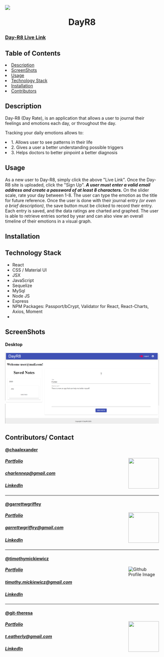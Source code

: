 <img align="left" src= "https://img.shields.io/badge/License-MIT-green">

<h1 align= "center">DayR8</h1> 

<h3><a href= "https://dayr8.herokuapp.com/">Day-R8 Live Link</a></h3>  

## **Table of Contents**
<li><a href="#description">Description</a></li>  
<li><a href="#screen">ScreenShots</a></li> 
<li><a href="#usage">Usage</a></li> 

<li><a href="#tech">Technology Stack</a></li> 
<li><a href="#installation">Installation</a></li> 
<!-- <li><a href="#test">Test</a></li> -->

<li><a href="#contributors">Contributors</a></li>


<h2 id="description"> Description </h2>
<p>Day-R8 (Day Rate), is an application that allows a user to journal their feelings and emotions each day, or throughout the day.</p>
<p>Tracking your daily emotions allows to:</p>
<li>1. Allows user to see patterns in their life</li>
<li>2. Gives a user a better understanding possible triggers</li>
<li>3. Helps doctors to better pinpoint a better diagnosis</li>



## **Usage**  
As a new user to Day-R8, simply click the above "Live Link". Once the Day-R8 site is uploaded, click the "Sign Up".
**_A user must enter a valid email address and create a password of at least 8 characters._**
 On the slider scale, rate your day between 1-8. The user can type the emotion as the title for future reference. 
 Once the user is done with their journal entry _(or even a brief description)_, the save button must be clicked to record their entry.
 Each entry is saved, and the data ratings are charted and graphed. 
 The user is able to retrieve entries sorted by year and can also view an overall timeline of their emotions in a visual graph.

<h2 id="installation"> Installation </h2>


<h2 id="tech"> Technology Stack </h2>          
<ul>
<li>React</li>
<li>CSS / Material UI </li>
<li>JSX</li>
<li>JavaScript</li>
<li>Sequelize</li>
<li>MySql</li>
<li>Node JS</li>
<li>Express</li>
<li>NPM Packages: Passport/bCrypt, Validator for React, React-Charts, Axios, Moment </li><li></li>
</ul>          

<h2 id="screen"> ScreenShots </h2>
<h4> Desktop </h4>
<img src= "client/public/media/user.mail.png" >

<!-- <img src= ""> -->
<!-- <img src= ""> -->
<!-- <img src= "" > -->
<!-- <h4> Mobile </h4> -->
<!-- <img width="200" height="350" src= ""> -->
<!-- <img width="200" height="350" src= ""> -->
<!-- <img width="200" height="350" src= ""> -->
<!-- <img width="200" height="350" src= ""> -->
<!-- <img width="200" height="350" src= ""> -->
<!-- <h2 id="test"> Test </h2> -->
<!-- <img width="600" height="350" src= "p" > -->

<h2 id="contributors"> Contributors/ Contact</h2>
<h4><a href= "https://github.com/chaalexander">@chaalexander</a></h4>
<img align="right" width="100" height="100" src="https://avatars1.githubusercontent.com/u/59755481?v=4">
<h5><a href= "https://chaalexander.github.io/">Portfolio</a></h5>  
<h5><a href= "mailto:charlennep@gmail.com">charlennep@gmail.com</a></h5>       
<h5><a href= "https://www.linkedin.com/in/cha-alexander">LinkedIn</a></h5>
<hr>

<h4><a href= "https://github.com/garrettwgriffey">@garrettwgriffey</a></h4>
<img align="right" width="100" height="100" src="https://avatars3.githubusercontent.com/u/59263270?s=460&u=7da066a2bf0257c5c5cc01e104c1ac1b76ed93b6&v=4">
<h5><a href= "https://garrettwgriffey.github.io/">Portfolio</a></h5>  
<h5><a href= "mailto:garrettwgriffey@gmail.com">garrettwgriffey@gmail.com</a></h5>       
<h5><a href= "https://www.linkedin.com/in/garrettwgriffey/">LinkedIn</a></h5>
<hr>

<h4><a href= "https://github.com/timothymickiewicz">@timothymickiewicz</a></h4>
<img align="right" width="100" height="100" src="https://avatars3.githubusercontent.com/u/58575568?s=460&u=e0c95a7868c9b618cec0181a153e0e5f25cd2d25&v=4" alt="Github Profile Image">
<h5><a href= "https://timothymickiewicz.github.io/">Portfolio</a></h5>  
<h5><a href= "mailto:timothy.mickiewicz@gmail.com">timothy.mickiewicz@gmail.com</a></h5>       
<h5><a href= "https://www.linkedin.com/in/timothymickiewicz1995/">LinkedIn</a></h5>
<hr>

<h4><a href= "https://github.com/git-theresa">@git-theresa</a></h4>
<img align="right" width="100" height="100" src="https://avatars2.githubusercontent.com/u/57425164?v=4">
<h5><a href= "https://git-theresa.github.io/Portfolio/">Portfolio</a></h5>  
<h5><a href= "mailto:t.eatherly@gmail.com">t.eatherly@gmail.com</a></h5>       
<h5><a href= "https://www.linkedin.com/in/theresa-eatherly-4362b14a/">LinkedIn</a></h5>
